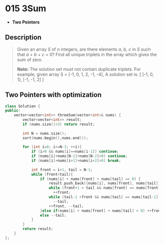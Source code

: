 # 015 3Sum

- **Two Pointers**

## Description
> Given an array *S* of *n* integers, are there elements *a*, *b*, *c* in *S* such that *a* + *b* + *c* = 0? Find all unique triplets in the array which gives the sum of zero.
>
> **Note:** The solution set must not contain duplicate triplets.
> For example, given array S = [-1, 0, 1, 2, -1, -4],
> A solution set is:
> [
>   [-1, 0, 1],
>   [-1, -1, 2]
> ]


## Two Pointers with optimization
```c++
class Solution {
public:
    vector<vector<int>> threeSum(vector<int>& nums) {
        vector<vector<int>> result;
        if (nums.size()<3) return result;
        
        int N = nums.size();
        sort(nums.begin(),nums.end());
        
        for (int i=0; i<=N-3; ++i){
            if (i>0 && nums[i]==nums[i-1]) continue;
            if (nums[i]+nums[N-1]+nums[N-2]<0) continue;
            if (nums[i]+nums[i+1]+nums[i+2]>0) break;
            
            int front = i+1, tail = N-1;
            while (front<tail){
                if (nums[i] + nums[front] + nums[tail] == 0) {
                    result.push_back({nums[i], nums[front], nums[tail]});
                    while (front+1 < tail && nums[front] == nums[front+1]) 
                      ++front;
                    while (tail-1 >front && nums[tail] == nums[tail-1]) 
                      --tail;
                    ++front, --tail;
                }else if(nums[i] + nums[front] + nums[tail] < 0) ++front;
                else --tail;
            }
        }
        return result;
    }
};
```
